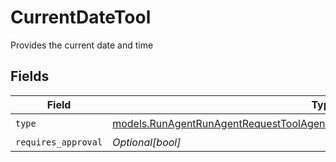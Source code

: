 # CurrentDateTool

Provides the current date and time


## Fields

| Field                                                                                                                                                                | Type                                                                                                                                                                 | Required                                                                                                                                                             | Description                                                                                                                                                          |
| -------------------------------------------------------------------------------------------------------------------------------------------------------------------- | -------------------------------------------------------------------------------------------------------------------------------------------------------------------- | -------------------------------------------------------------------------------------------------------------------------------------------------------------------- | -------------------------------------------------------------------------------------------------------------------------------------------------------------------- |
| `type`                                                                                                                                                               | [models.RunAgentRunAgentRequestToolAgentsRequestRequestBodySettingsTools10Type](../models/runagentrunagentrequesttoolagentsrequestrequestbodysettingstools10type.md) | :heavy_check_mark:                                                                                                                                                   | N/A                                                                                                                                                                  |
| `requires_approval`                                                                                                                                                  | *Optional[bool]*                                                                                                                                                     | :heavy_minus_sign:                                                                                                                                                   | N/A                                                                                                                                                                  |